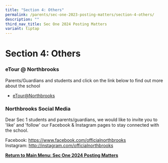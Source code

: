```yaml
---
title: "Section 4: Others"
permalink: /parents/sec-one-2023-posting-matters/section-4-others/
description: ""
third_nav_title: Sec One 2024 Posting Matters
variant: tiptap
---
```

<h1>Section 4: Others</h1><h3>eTour @ Northbrooks</h3><p>Parents/Guardians and students and click on the link below to find out more about the school</p><ul data-tight="true" class="tight"><li><p><a href="/about-us/tour-at-northbrooks/" rel="noopener noreferrer nofollow" target="_blank">eTour@Northbrooks</a></p></li></ul><h3>Northbrooks Social Media</h3><p>Dear Sec 1 students and parents/guardians, we would like to invite you to 'like' and 'follow' our Facebook &amp; Instagram pages to stay connected with the school.</p><p>Facebook:&nbsp;<a href="https://www.facebook.com/officialnorthbrooks" rel="noopener noreferrer nofollow" target="_blank">https://www.facebook.com/officialnorthbrooks</a> <br>Instagram:&nbsp;<a href="http://instagram.com/officialnorthbrooks" rel="noopener noreferrer nofollow" target="_blank">http://instagram.com/officialnorthbrooks</a></p><p></p><p><strong><a href="/parents/sec-one-2024-posting-matters/sec-one-2024-posting-matters/" rel="noopener noreferrer nofollow" target="_blank">Return to Main Menu: Sec One 2024 Posting Matters</a></strong></p>